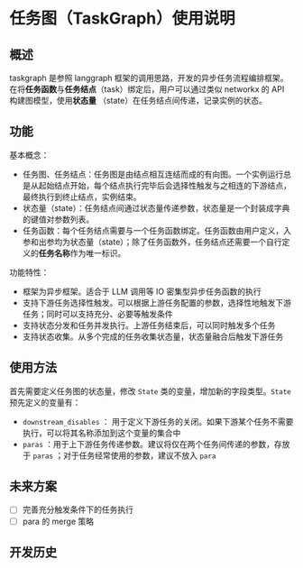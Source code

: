 # 任务图（TaskGraph）使用说明

## 概述

taskgraph 是参照 langgraph 框架的调用思路，开发的异步任务流程编排框架。在将**任务函数**与**任务结点**（task）绑定后，用户可以通过类似 networkx 的 API 构建图模型，使用**状态量** （state）在任务结点间传递，记录实例的状态。

## 功能

基本概念：

- 任务图、任务结点：任务图是由结点相互连结而成的有向图。一个实例运行总是从起始结点开始，每个结点执行完毕后会选择性触发与之相连的下游结点，最终执行到终止结点，实例结束。
- 状态量（state）：任务结点间通过状态量传递参数，状态量是一个封装成字典的键值对参数列表。
- 任务函数：每个任务结点需要与一个任务函数绑定。任务函数由用户定义，入参和出参均为状态量（state）；除了任务函数外，任务结点还需要一个自行定义的**任务名称**作为唯一标识。

功能特性：

- 框架为异步框架。适合于 LLM 调用等 IO 密集型异步任务函数的执行
- 支持下游任务选择性触发。可以根据上游任务配置的参数，选择性地触发下游任务；同时可以支持充分、必要等触发条件
- 支持状态分发和任务并发执行。上游任务结束后，可以同时触发多个任务
- 支持状态收集。从多个完成的任务收集状态量，状态量融合后触发下游任务


## 使用方法

首先需要定义任务图的状态量，修改 `State` 类的变量，增加新的字段类型。`State` 预先定义的变量有：

- `downstream_disables` ： 用于定义下游任务的关闭。如果下游某个任务不需要执行，可以将其名称添加到这个变量的集合中
- `paras` ：用于上下游任务传递参数。建议将仅在两个任务间传递的参数，存放于 `paras` ；对于任务经常使用的参数，建议不放入 `para`


## 未来方案

* [ ] 完善充分触发条件下的任务执行
* [ ] para 的 merge 策略

## 开发历史

